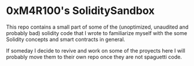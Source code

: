 # 0xM4R100's SoliditySandbox

This repo contains a small part of some of the (unoptimized, unaudited and probably bad) solidity code that I wrote to familiarize myself with the some Solidity concepts and smart contracts in general.

If someday I decide to revive and work on some of the proyects here I will probably move them to their own repo once they are not spaguetti code.
